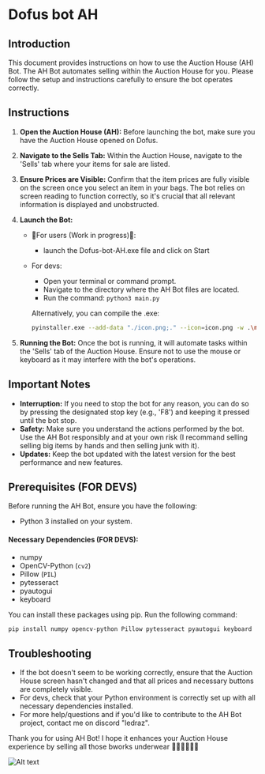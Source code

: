 # Dofus bot AH

## Introduction
This document provides instructions on how to use the Auction House (AH) Bot. The AH Bot automates selling within the Auction House for you. Please follow the setup and instructions carefully to ensure the bot operates correctly.

## Instructions

1. **Open the Auction House (AH):** Before launching the bot, make sure you have the Auction House opened on Dofus.

2. **Navigate to the Sells Tab:** Within the Auction House, navigate to the 'Sells' tab where your items for sale are listed.

3. **Ensure Prices are Visible:** Confirm that the item prices are fully visible on the screen once you select an item in your bags. The bot relies on screen reading to function correctly, so it's crucial that all relevant information is displayed and unobstructed.

4. **Launch the Bot:**
   - 🚧For users (Work in progress)🚧:
      - launch the Dofus-bot-AH.exe file and click on Start 
   - For devs:
      - Open your terminal or command prompt.
      - Navigate to the directory where the AH Bot files are located.
      - Run the command: `python3 main.py`
        
      Alternatively, you can compile the .exe:
      ```bash
      pyinstaller.exe --add-data "./icon.png;." --icon=icon.png -w .\main.py
      ```

6. **Running the Bot:** Once the bot is running, it will automate tasks within the 'Sells' tab of the Auction House. Ensure not to use the mouse or keyboard as it may interfere with the bot's operations.

## Important Notes

- **Interruption:** If you need to stop the bot for any reason, you can do so by pressing the designated stop key (e.g., 'F8') and keeping it pressed until the bot stop.
- **Safety:** Make sure you understand the actions performed by the bot. Use the AH Bot responsibly and at your own risk (I recommand selling selling big items by hands and then selling junk with it).
- **Updates:** Keep the bot updated with the latest version for the best performance and new features.

## Prerequisites (FOR DEVS)
Before running the AH Bot, ensure you have the following:
- Python 3 installed on your system.

#### Necessary Dependencies (FOR DEVS):

- numpy
- OpenCV-Python (`cv2`)
- Pillow (`PIL`)
- pytesseract
- pyautogui
- keyboard

You can install these packages using pip. Run the following command:

```bash
pip install numpy opencv-python Pillow pytesseract pyautogui keyboard
```
## Troubleshooting

- If the bot doesn't seem to be working correctly, ensure that the Auction House screen hasn't changed and that all prices and necessary buttons are completely visible.
- For devs, check that your Python environment is correctly set up with all necessary dependencies installed.
- For more help/questions and if you'd like to contribute to the AH Bot project, contact me on discord "ledraz".


Thank you for using AH Bot! I hope it enhances your Auction House experience by selling all those bworks underwear 🤙🏻🤙🏻🤙🏻

![Alt text](https://media.discordapp.net/attachments/1127705561975230598/1191341301203996724/image.png?ex=65a5160c&is=6592a10c&hm=704d1d11bb10d77b407aa91e2cceca0c35b28121003ab303682a954df5ab0d06&=&format=webp&quality=lossless)

